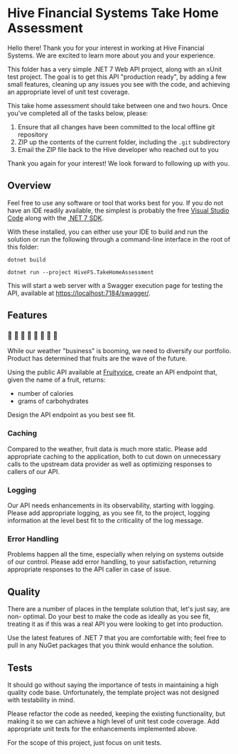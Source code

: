 # Hive Financial Systems Take Home Assessment

Hello there! Thank you for your interest in working at Hive Financial Systems. We are
excited to learn more about you and your experience.

This folder has a very simple .NET 7 Web API project, along with an xUnit test project.
The goal is to get this API "production ready", by adding a few small features,
cleaning up any issues you see with the code, and achieving an appropriate level of
unit test coverage.

This take home assessment should take between one and two hours. Once you've completed
all of the tasks below, please:

 1. Ensure that all changes have been committed to the local offline git repository
 1. ZIP up the contents of the current folder, including the `.git` subdirectory
 1. Email the ZIP file back to the Hive developer who reached out to you

Thank you again for your interest! We look forward to following up with you.

## Overview

Feel free to use any software or tool that works best for you. If you do not have an
IDE readily available, the simplest is probably the free
[Visual Studio Code](https://code.visualstudio.com/) along with the
[.NET 7 SDK](https://dotnet.microsoft.com/en-us/download/dotnet/7.0).

With these installed, you can either use your IDE to build and run the solution or
run the following through a command-line interface in the root of this folder:

```shell
dotnet build

dotnet run --project HiveFS.TakeHomeAssessment
```

This will start a web server with a Swagger execution page for testing the API, available
at [https://localhost:7184/swagger/](https://localhost:7184/swagger/).

## Features

### :apple: :banana: :pear: :watermelon: :peach: :grapes: :strawberry: :cherries:

While our weather "business" is booming, we need to diversify our portfolio. Product has
determined that fruits are the wave of the future.

Using the public API available at [Fruityvice](https://www.fruityvice.com/), create an API
endpoint that, given the name of a fruit, returns:

 - number of calories 
 - grams of carbohydrates

Design the API endpoint as you best see fit.

### Caching

Compared to the weather, fruit data is much more static. Please add appropriate caching
to the application, both to cut down on unnecessary calls to the upstream data provider
as well as optimizing responses to callers of our API.

### Logging

Our API needs enhancements in its observability, starting with logging. Please add
appropriate logging, as you see fit, to the project, logging information at the level
best fit to the criticality of the log message.

### Error Handling

Problems happen all the time, especially when relying on systems outside of our control.
Please add error handling, to your satisfaction, returning appropriate responses to the
API caller in case of issue.

## Quality

There are a number of places in the template solution that, let's just say, are non-
optimal. Do your best to make the code as ideally as you see fit, treating it as if
this was a real API you were looking to get into production.

Use the latest features of .NET 7 that you are comfortable with; feel free to pull in
any NuGet packages that you think would enhance the solution.

## Tests

It should go without saying the importance of tests in maintaining a high quality code
base. Unfortunately, the template project was not designed with testability in mind.

Please refactor the code as needed, keeping the existing functionality, but making it
so we can achieve a high level of unit test code coverage. Add appropriate unit tests
for the enhancements implemented above.

For the scope of this project, just focus on unit tests.
